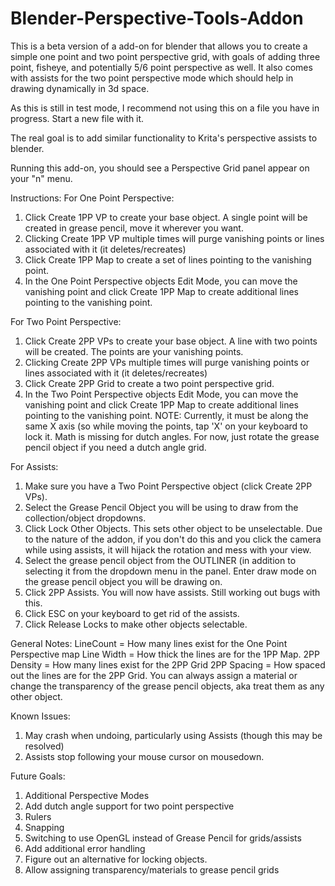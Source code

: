 # Blender-Perspective-Tools-Addon
This is a beta version of a add-on for blender that allows you to create a simple one point and two point perspective grid, with goals of adding three point, fisheye, and potentially 5/6 point perspective as well.
It also comes with assists for the two point perspective mode which should help in drawing dynamically in 3d space.

As this is still in test mode, I recommend not using this on a file you have in progress. Start a new file with it.

The real goal is to add similar functionality to Krita's perspective assists to blender.

Running this add-on, you should see a Perspective Grid panel appear on your "n" menu.

Instructions:
For One Point Perspective:
1. Click Create 1PP VP to create your base object. A single point will be created in grease pencil, move it wherever you want.
2. Clicking Create 1PP VP multiple times will purge vanishing points or lines associated with it (it deletes/recreates)
3. Click Create 1PP Map to create a set of lines pointing to the vanishing point.
4. In the One Point Perspective objects Edit Mode, you can move the vanishing point and click Create 1PP Map to create additional lines pointing to the vanishing point.

For Two Point Perspective:
1. Click Create 2PP VPs to create your base object. A line with two points will be created. The points are your vanishing points.
2. Clicking Create 2PP VPs multiple times will purge vanishing points or lines associated with it (it deletes/recreates)
3. Click Create 2PP Grid to create a two point perspective grid.
4. In the Two Point Perspective objects Edit Mode, you can move the vanishing point and click Create 1PP Map to create additional lines pointing to the vanishing point.
  NOTE: Currently, it must be along the same X axis (so while moving the points, tap 'X' on your keyboard to lock it. 
    Math is missing for dutch angles. For now, just rotate the grease pencil object if you need a dutch angle grid.

For Assists:
  1. Make sure you have a Two Point Perspective object (click Create 2PP VPs).
  2. Select the Grease Pencil Object you will be using to draw from the collection/object dropdowns.
  3. Click Lock Other Objects. 
    This sets other object to be unselectable. Due to the nature of the addon, if you don't do this and you click the camera while using assists, it will hijack the rotation and mess with your view.
  4. Select the grease pencil object from the OUTLINER (in addition to selecting it from the dropdown menu in the panel. Enter draw mode on the grease pencil object you will be drawing on.
  5. Click 2PP Assists. You will now have assists. Still working out bugs with this.
  6. Click ESC on your keyboard to get rid of the assists.
  7. Click Release Locks to make other objects selectable.
    
General Notes: 
LineCount = How many lines exist for the One Point Perspective map
Line Width = How thick the lines are for the 1PP Map.
2PP Density = How many lines exist for the 2PP Grid
2PP Spacing = How spaced out the lines are for the 2PP Grid.
You can always assign a material or change the transparency of the grease pencil objects, aka treat them as any other object.

Known Issues:
1. May crash when undoing, particularly using Assists (though this may be resolved)
2. Assists stop following your mouse cursor on mousedown.
  
 Future Goals: 
1. Additional Perspective Modes
2. Add dutch angle support for two point perspective
3. Rulers
4. Snapping
5. Switching to use OpenGL instead of Grease Pencil for grids/assists
6. Add additional error handling 
7. Figure out an alternative for locking objects.
8. Allow assigning transparency/materials to grease pencil grids
